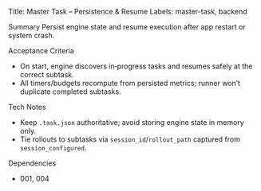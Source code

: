 Title: Master Task – Persistence & Resume
Labels: master-task, backend

Summary
Persist engine state and resume execution after app restart or system crash.

Acceptance Criteria
- On start, engine discovers in‑progress tasks and resumes safely at the correct subtask.
- All timers/budgets recompute from persisted metrics; runner won’t duplicate completed subtasks.

Tech Notes
- Keep `.task.json` authoritative; avoid storing engine state in memory only.
- Tie rollouts to subtasks via `session_id`/`rollout_path` captured from `session_configured`.

Dependencies
- 001, 004


